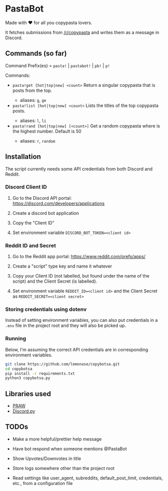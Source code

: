 # PastaBot

Made with ♥ for all you copypasta lovers.

It fetches submissions from [/r/copypasta](https://reddit.com/r/copypasta) and writes them as a message in Discord.

## Commands (so far)

Command Prefix(es) = `pasta!` | `pastabot!` | `pb!` | `p!`

Commands:

- `pasta!get [hot|top|new] <count>` Return a singular copypasta that is <count> posts from the top.
  - aliases: `g`, `ge`
- `pasta!list [hot|top|new] <count>` Lists the titles of the top <count> copypasta posts.
  - aliases: `l`, `li`
- `pasta!rand [hot|top|new] [<count>]` Get a random copypasta where <count> is the highest number. Default is 50
  - aliases: `r`, `random`

## Installation

The script currently needs some API credentials from both Discord and Reddit.

### Discord Client ID

1. Go to the Discord API portal:
   https://discord.com/developers/applications

2. Create a discord bot application

3. Copy the "Client ID"

4. Set environment variable `DISCORD_BOT_TOKEN=<client id>`

### Reddit ID and Secret

1. Go to the Reddit app portal:
   https://www.reddit.com/prefs/apps/

2. Create a "script" type key and name it whatever

3. Copy your Client ID (not labelled, but found under the name of the script)
   and the Client Secret (is labelled).

4. Set environment variable `REDDIT_ID=<client id>` and the Client Secret as `REDDIT_SECRET=<client secret>`

### Storing credentials using dotenv

Instead of setting environment variables, you can also put credentials in
a `.env` file in the project root and they will also be picked up.

### Running

Below, I'm assuming the correct API credentials are in corresponding environment variables.

```sh
git clone https://github.com/lemonase/copybotsa.git
cd copybotsa
pip install -r requirements.txt
python3 copybotsa.py
```

## Libraries used

- [PRAW](https://github.com/praw-dev/praw)
- [Discord.py](https://github.com/Rapptz/discord.py)

## TODOs

- Make a more helpful/prettier help message
- Have bot respond when someone mentions @PastaBot
- Show Upvotes/Downvotes in title

- Store logs somewhere other than the project root
- Read settings like user_agent, subreddits, default_post_limit, credentials, etc., from a configuration file
